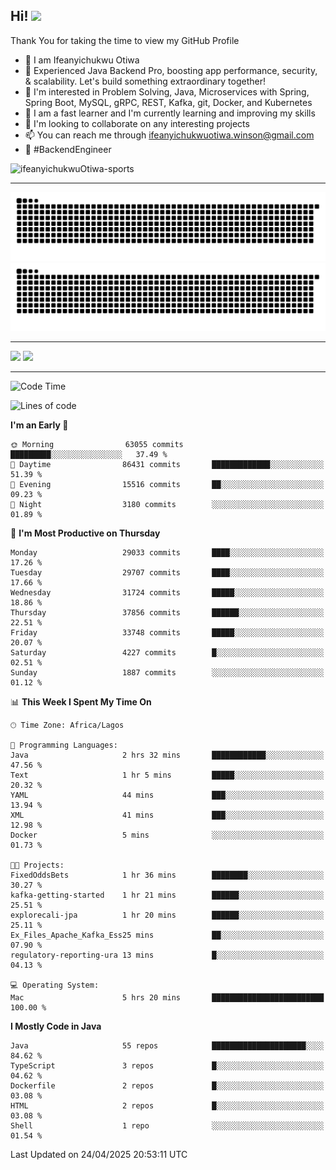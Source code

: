 <!-- BLOG-POST-LIST:START --><!-- BLOG-POST-LIST:END -->

## Hi! <img src="https://media.giphy.com/media/hvRJCLFzcasrR4ia7z/giphy.gif" width="4%"> 

Thank You for taking the time to view my GitHub Profile

- 👋 I am Ifeanyichukwu Otiwa
- 🚀 Experienced Java Backend Pro, boosting app performance, security, & scalability. Let's build something extraordinary together!
- 👀 I'm interested in Problem Solving, Java, Microservices with Spring, Spring Boot, MySQL, gRPC, REST, Kafka, git, Docker, and Kubernetes
- 🌱 I am a fast learner and I'm currently learning and improving my skills
- 💞️ I'm looking to collaborate on any interesting projects
- 📫 You can reach me through ifeanyichukwuotiwa.winson@gmail.com
- 🚀 #BackendEngineer

<p align="left" marginTop="10px"> <img src="https://komarev.com/ghpvc/?username=ifeanyichukwuOtiwa-sports&label=Profile%20views&color=0e75b6&style=for-the-badge" alt="ifeanyichukwuOtiwa-sports" /> </p>

***

<!--🐍📈SNAKEGRAPH / 🌐WEBSITE: https://github.com/Platane/snk -->
![github contribution grid snake animation](https://raw.githubusercontent.com/ifeanyichukwuOtiwa-sports/ifeanyichukwuOtiwa-sports/output/github-contribution-grid-snake-dark.svg#gh-dark-mode-only)![github contribution grid snake animation](https://raw.githubusercontent.com/ifeanyichukwuOtiwa-sports/ifeanyichukwuOtiwa-sports/output/github-contribution-grid-snake.svg#gh-light-mode-only)

***

<p float="left">
  <img float="left" src="https://github-readme-stats.vercel.app/api?username=ifeanyichukwuOtiwa-sports&count_private=true&include_all_commits=true&theme=react&show_icons=true" />
  <img float="right" src="https://github-readme-stats.vercel.app/api/top-langs/?username=ifeanyichukwuOtiwa-sports&layout=compact&show_icons=true&theme=react" /> 
</p>

***



<!--START_SECTION:waka-->
![Code Time](http://img.shields.io/badge/Code%20Time-3%2C633%20hrs%2045%20mins-blue)

![Lines of code](https://img.shields.io/badge/From%20Hello%20World%20I%27ve%20Written-47.0%20million%20lines%20of%20code-blue)

**I'm an Early 🐤** 

```text
🌞 Morning                63055 commits       █████████░░░░░░░░░░░░░░░░   37.49 % 
🌆 Daytime                86431 commits       █████████████░░░░░░░░░░░░   51.39 % 
🌃 Evening                15516 commits       ██░░░░░░░░░░░░░░░░░░░░░░░   09.23 % 
🌙 Night                  3180 commits        ░░░░░░░░░░░░░░░░░░░░░░░░░   01.89 % 
```
📅 **I'm Most Productive on Thursday** 

```text
Monday                   29033 commits       ████░░░░░░░░░░░░░░░░░░░░░   17.26 % 
Tuesday                  29707 commits       ████░░░░░░░░░░░░░░░░░░░░░   17.66 % 
Wednesday                31724 commits       █████░░░░░░░░░░░░░░░░░░░░   18.86 % 
Thursday                 37856 commits       ██████░░░░░░░░░░░░░░░░░░░   22.51 % 
Friday                   33748 commits       █████░░░░░░░░░░░░░░░░░░░░   20.07 % 
Saturday                 4227 commits        █░░░░░░░░░░░░░░░░░░░░░░░░   02.51 % 
Sunday                   1887 commits        ░░░░░░░░░░░░░░░░░░░░░░░░░   01.12 % 
```


📊 **This Week I Spent My Time On** 

```text
🕑︎ Time Zone: Africa/Lagos

💬 Programming Languages: 
Java                     2 hrs 32 mins       ████████████░░░░░░░░░░░░░   47.56 % 
Text                     1 hr 5 mins         █████░░░░░░░░░░░░░░░░░░░░   20.32 % 
YAML                     44 mins             ███░░░░░░░░░░░░░░░░░░░░░░   13.94 % 
XML                      41 mins             ███░░░░░░░░░░░░░░░░░░░░░░   12.98 % 
Docker                   5 mins              ░░░░░░░░░░░░░░░░░░░░░░░░░   01.73 % 

🐱‍💻 Projects: 
FixedOddsBets            1 hr 36 mins        ████████░░░░░░░░░░░░░░░░░   30.27 % 
kafka-getting-started    1 hr 21 mins        ██████░░░░░░░░░░░░░░░░░░░   25.51 % 
explorecali-jpa          1 hr 20 mins        ██████░░░░░░░░░░░░░░░░░░░   25.11 % 
Ex_Files_Apache_Kafka_Ess25 mins             ██░░░░░░░░░░░░░░░░░░░░░░░   07.90 % 
regulatory-reporting-ura 13 mins             █░░░░░░░░░░░░░░░░░░░░░░░░   04.13 % 

💻 Operating System: 
Mac                      5 hrs 20 mins       █████████████████████████   100.00 % 
```

**I Mostly Code in Java** 

```text
Java                     55 repos            █████████████████████░░░░   84.62 % 
TypeScript               3 repos             █░░░░░░░░░░░░░░░░░░░░░░░░   04.62 % 
Dockerfile               2 repos             █░░░░░░░░░░░░░░░░░░░░░░░░   03.08 % 
HTML                     2 repos             █░░░░░░░░░░░░░░░░░░░░░░░░   03.08 % 
Shell                    1 repo              ░░░░░░░░░░░░░░░░░░░░░░░░░   01.54 % 
```




 Last Updated on 24/04/2025 20:53:11 UTC
<!--END_SECTION:waka-->

<!--
<p align="center">
![trophy](https://github-profile-trophy.vercel.app/?username=ifeanyichukwuOtiwa-sports&theme=onedark) (https://github.com/ryo-ma/github-profile-trophy)
</p>
-->

<!---
ifeanyi-otiwa/ifeanyi-otiwa is a ✨ special ✨ repository because its `README.md` (this file) appears on your GitHub profile.
You can click the Preview link to take a look at your changes.
--->
